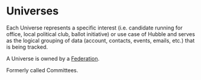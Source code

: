 # Universes

Each Universe represents a specific interest (i.e. candidate running for office, local political club, ballot initiative) or use case of Hubble and serves as the logical grouping of data (account, contacts, events, emails, etc.) that is being tracked.

A Universe is owned by a [Federation](fundamentals/federations.md).

Formerly called Committees.
